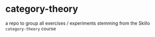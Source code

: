 # category-theory
a repo to group all exercises / experiments stemming from the Skillo `category-theory` course
